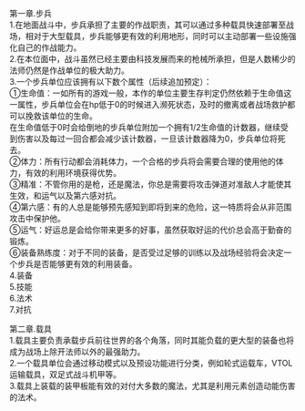 第一章.步兵  
  1.在地面战斗中，步兵承担了主要的作战职责，其可以通过多种载具快速部署至战场，相对于大型载具，步兵能够更有效的利用地形，同时可以主动部署一些设施强化自己的作战能力。  
  2.在本位面中，战斗虽然已经主要由科技发展而来的枪械所承担，但是人数稀少的法师仍然是作战单位的极大助力。  
  3.一个步兵单位应该拥有以下数个属性（后续追加预定）：  
    ①生命值：一如所有的游戏一般，本作的单位主要生存判定仍然依赖于生命值这一属性，步兵单位会在hp低于0的时候进入濒死状态，及时的撤离或者战场救护都可以挽救该单位的生命。  
     在生命值低于0时会给倒地的步兵单位附加一个拥有1/2生命值的计数器，继续受到伤害以及每过一回合都会减少该计数器，一旦该计数器降为0，步兵单位将死去。  
    ②体力：所有行动都会消耗体力，一个合格的步兵将会需要合理的使用他的体力，有效的利用环境获得优势。  
    ③精准：不管你用的是枪，还是魔法，你总是需要将攻击弹道对准敌人才能使其生效，和运气以及第六感对抗。  
    ④第六感：有的人总是能够预先感知到即将到来的危险，这一特质将会从非范围攻击中保护他。  
    ⑤运气：好运总是会给你带来更多的好事，虽然获取好运的代价总会高于勤奋的锻炼。  
    ⑥装备熟练度：对于不同的装备，是否受过足够的训练以及战场经验将会决定一个步兵是否能够更有效的利用装备。  
  4.装备  
  5.技能  
  6.法术  
  7.对抗  

第二章.载具  
  1.载具主要负责承载步兵前往世界的各个角落，同时其能负载的更大型的装备也将成为战场上除开法师以外的最强助力。  
  2.一个载具单位会通过移动模式以及预设功能进行分类，例如轮式运载车，VTOL运输载具，双足式战斗机甲等。  
  3.载具上装载的装甲板能有效的对付大多数的魔法，尤其是利用元素创造动能伤害的法术。  

